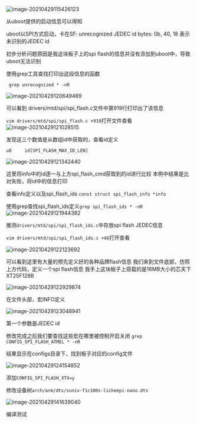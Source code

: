 ![image-20210429115426123](C:\Users\huazheng\Desktop\毕设\记录和资料\uboot调试记录.assets\image-20210429115426123.png)

从uboot提供的启动信息可以得知

uboot以SPI方式启动，卡在SF: unrecognized JEDEC id bytes: 0b, 40, 18
表示未识别的JEDEC id

初步分析问题原因是我这块板子上的spi flash的信息并没有添加到uboot中，导致uboot无法识别

使用grep工具查找打印出这段信息的函数

` grep unrecognized * -nR`

![image-20210429120649469](C:\Users\huazheng\Desktop\毕设\记录和资料\uboot调试记录.assets\image-20210429120649469.png)

可以看到 drivers/mtd/spi/spi_flash.c文件中第919行打印出了该信息

`vim drivers/mtd/spi/spi_flash.c +919`打开文件查看![image-20210429121028515](C:\Users\huazheng\Desktop\毕设\记录和资料\uboot调试记录.assets\image-20210429121028515.png)

发现这三个数值是从数组id中获取的，查看id定义

`u8		id[SPI_FLASH_MAX_ID_LEN]`

![image-20210429121342440](C:\Users\huazheng\Desktop\毕设\记录和资料\uboot调试记录.assets\image-20210429121342440.png)

这里将info中的id逐一与上方spi_flash_cmd获取到的id进行比较
本例中结果是比对失败，将id中的信息打印

查看info定义以及spi_flash_ids
`const struct spi_flash_info *info`

使用grep查找spi_flash_ids定义`grep spi_flash_ids * -nR`
![image-20210429121944382](C:\Users\huazheng\Desktop\毕设\记录和资料\uboot调试记录.assets\image-20210429121944382.png)

推测`drivers/mtd/spi/spi_flash_ids.c`中存放spi flash JEDEC信息

`vim drivers/mtd/spi/spi_flash_ids.c +46`打开查看

![image-20210429122123692](C:\Users\huazheng\Desktop\毕设\记录和资料\uboot调试记录.assets\image-20210429122123692.png)

可以看到这里有大量的预先定义好的各种品牌flash信息
我们来到文件底部，仿照上方代码，定义一个spi flash信息
我手上这块板子上搭载的是16MB大小的芯天下XT25F128B

![image-20210429122929874](C:\Users\huazheng\Desktop\毕设\记录和资料\uboot调试记录.assets\image-20210429122929874.png)

在文件头部，宏INFO定义

![image-20210429123048941](C:\Users\huazheng\Desktop\毕设\记录和资料\uboot调试记录.assets\image-20210429123048941.png)

第一个参数是JEDEC id

修改完成之后我们要查找这些宏在哪里被控制开启关闭
`grep CONFIG_SPI_FLASH_ATMEL * -nR`

结果显示在configs目录下，找到板子对应的config文件

![image-20210429124154852](C:\Users\huazheng\Desktop\毕设\记录和资料\uboot调试记录.assets\image-20210429124154852.png)

添加`CONFIG_SPI_FLASH_XTX=y`

修改设备树`arch/arm/dts/suniv-f1c100s-licheepi-nano.dts`

![image-20210429141639040](C:\Users\huazheng\Desktop\毕设\记录和资料\uboot调试记录.assets\image-20210429141639040.png)

编译测试